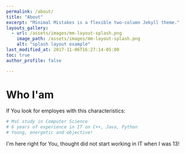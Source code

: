 ```yaml
---
permalink: /about/
title: "About"
excerpt: "Minimal Mistakes is a flexible two-column Jekyll theme."
layouts_gallery:
  - url: /assets/images/mm-layout-splash.png
    image_path: /assets/images/mm-layout-splash.png
    alt: "splash layout example"
last_modified_at: 2017-11-06T16:27:14-05:00
toc: true
author_profile: false

---
```


# Who I'am

If You look for employes with this characteristics:
```bash
# MsC study in Computer Science
# 6 years of experience in IT on C++, Java, Python
# Young, energetic and objective!
```

I'm here right for You, thought did not start working in IT when I was 13!
